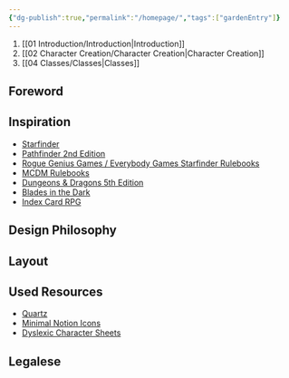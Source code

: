 ```yaml
---
{"dg-publish":true,"permalink":"/homepage/","tags":["gardenEntry"]}
---
```



1. [[01 Introduction/Introduction\|Introduction]]
2. [[02 Character Creation/Character Creation\|Character Creation]]
3. [[04 Classes/Classes\|Classes]]

## Foreword

## Inspiration
- [Starfinder](https://paizo.com/starfinder)
- [Pathfinder 2nd Edition](https://paizo.com/pathfinder)
- [Rogue Genius Games / Everybody Games Starfinder Rulebooks](http://everybodygames.net/starfinder-products-1)
- [MCDM Rulebooks](https://shop.mcdmproductions.com/collections/books)
- [Dungeons & Dragons 5th Edition](https://dnd.wizards.com)
- [Blades in the Dark](https://bladesinthedark.com)
- [Index Card RPG](https://www.modiphius.net/products/index-card-rpg-master-edition)

## Design Philosophy

## Layout

## Used Resources
- [Quartz](https://quartz.jzhao.xyz)
- [Minimal Notion Icons](https://www.notion.so/Minimal-Notion-Icons-a6735b20d07a4ed5a04ef2538170f423)
- [Dyslexic Character Sheets](https://www.dyslexic-charactersheets.com)

## Legalese
